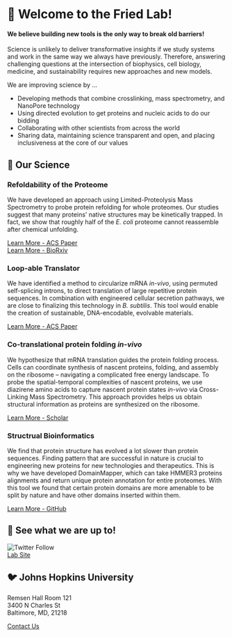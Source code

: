 
# 👋 Welcome to the Fried Lab!

#### We believe building **new** tools is the only way to break **old** barriers!

Science is unlikely to deliver transformative insights if we study systems and work in the same way we always have previously.  Therefore, answering challenging questions at the intersection of biophysics, cell biology, medicine, and sustainability requires new approaches and new models.  

We are improving science by ...  
- Developing methods that combine crosslinking, mass spectrometry, and NanoPore technology
- Using directed evolution to get proteins and nucleic acids to do our bidding
- Collaborating with other scientists from across the world
- Sharing data, maintaining science transparent and open, and placing inclusiveness at the core of our values

## 🧬 Our Science

### Refoldability of the Proteome
We have developed an approach using Limited-Proteolysis Mass Spectrometry to probe protein refolding for whole proteomes. Our studies suggest that many proteins’ native structures may be kinetically trapped. In fact, we show that roughly half of the *E. coli* proteome cannot reassemble after chemical unfolding.  

[Learn More - ACS Paper](https://pubs.acs.org/doi/abs/10.1021/jacs.1c03270)  
[Learn More - BioRxiv](https://www.biorxiv.org/content/10.1101/2021.11.20.469408v1)

### Loop-able Translator
We have identified a method to circularize mRNA *in-vivo*, using permuted self-splicing introns, to direct translation of large repetitive protein sequences. In combination with engineered cellular secretion pathways, we are close to finalizing this technology in *B. subtilis*. This tool would enable the creation of sustainable, DNA-encodable, evolvable materials.  

[Learn More - ACS Paper](https://pubs.acs.org/doi/10.1021/acscentsci.1c00574)

### Co-translational protein folding *in-vivo*
We hypothesize that mRNA translation guides the protein folding process. Cells can coordinate synthesis of nascent proteins, folding, and assembly on the ribosome – navigating a complicated free energy landscape. To probe the spatial-temporal complexities of nascent proteins, we use diazirene amino acids to capture nascent protein states *in-vivo* via Cross-Linking Mass Spectrometry. This approach provides helps us obtain structural information as proteins are synthesized on the ribosome.  

[Learn More - Scholar](https://scholar.google.com/citations?view_op=view_citation&hl=en&user=17Ov8cgAAAAJ&sortby=pubdate&citation_for_view=17Ov8cgAAAAJ:RtRctb2lSbAC)

### Structrual Bioinformatics 
We find that protein structure has evolved a lot slower than protein sequences. Finding pattern that are successful in nature is crucial to engineering new proteins for new technologies and therapeutics. This is why we have developed DomainMapper, which can take HMMER3 proteins alignments and return unique protein annotation for entire proteomes. With this tool we found that certain protein domains are more amenable to be split by nature and have other domains inserted within them.  

[Learn More - GitHub](https://github.com/FriedLabJHU/DomainMapper)
## 👀 See what we are up to!
![Twitter Follow](https://img.shields.io/twitter/follow/fried_lab?style=social)  
[Lab Site](http://friedlab.com)
## 🐦 Johns Hopkins University
Remsen Hall Room 121  
3400 N Charles St  
Baltimore, MD, 21218

[Contact Us](mailto:sdfried@jhu.edu)


